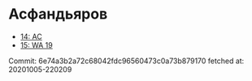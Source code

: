 # Асфандьяров
- [14: AC](14.md)
- [15: WA 19](15.md)

Commit: 6e74a3b2a72c68042fdc96560473c0a73b879170
 fetched at: 20201005-220209
